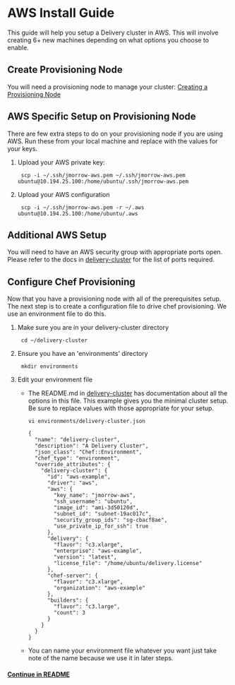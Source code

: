 # AWS Install Guide

This guide will help you setup a Delivery cluster in AWS. This will
involve creating 6+ new machines depending on what options you choose
to enable.

## Create Provisioning Node

You will need a provisioning node to manage your cluster:
[Creating a Provisioning Node](provisioning_node.md)

## AWS Specific Setup on Provisioning Node

There are few extra steps to do on your provisioning node if you are
using AWS. Run these from your local machine and replace with the
values for your keys.

1. Upload your AWS private key:

        scp -i ~/.ssh/jmorrow-aws.pem ~/.ssh/jmorrow-aws.pem ubuntu@10.194.25.100:/home/ubuntu/.ssh/jmorrow-aws.pem

2. Upload your AWS configuration

        scp -i ~/.ssh/jmorrow-aws.pem -r ~/.aws ubuntu@10.194.25.100:/home/ubuntu/.aws

## Additional AWS Setup

You will need to have an AWS security group with appropriate ports
open. Please refer to the docs in
[delivery-cluster](https://github.com/opscode-cookbooks/delivery-cluster)
for the list of ports required.

## Configure Chef Provisioning

Now that you have a provisioning node with all of the prerequisites
setup. The next step is to create a configuration file to drive chef
provisioning. We use an environment file to do this.

1. Make sure you are in your delivery-cluster directory

        cd ~/delivery-cluster

2. Ensure you have an 'environments' directory

        mkdir environments

3. Edit your environment file
    * The README.md in
      [delivery-cluster](https://github.com/opscode-cookbooks/delivery-cluster)
      has documentation about all the options in this file. This
      example gives you the minimal cluster setup. Be sure to replace
      values with those appropriate for your setup.

        ```vi environments/delivery-cluster.json```

        ```
        {
          "name": "delivery-cluster",
          "description": "A Delivery Cluster",
          "json_class": "Chef::Environment",
          "chef_type": "environment",
          "override_attributes": {
            "delivery-cluster": {
              "id": "aws-example",
              "driver": "aws",
              "aws": {
                "key_name": "jmorrow-aws",
                "ssh_username": "ubuntu",
                "image_id": "ami-3d50120d",
                "subnet_id": "subnet-19ac017c",
                "security_group_ids": "sg-cbacf8ae",
                "use_private_ip_for_ssh": true
              },
              "delivery": {
                "flavor": "c3.xlarge",
                "enterprise": "aws-example",
                "version": "latest",
                "license_file": "/home/ubuntu/delivery.license"
              },
              "chef-server": {
                "flavor": "c3.xlarge",
                "organization": "aws-example"
              },
              "builders": {
                "flavor": "c3.large",
                "count": 3
              }
            }
          }
        }
        ```

    * You can name your environment file whatever you want just take
      note of the name because we use it in later steps.

#### [Continue in README](README.md)
